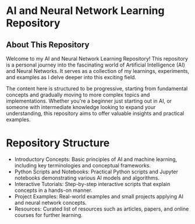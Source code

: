 # AI and Neural Network Learning Repository
## About This Repository
Welcome to my AI and Neural Network Learning Repository! 
This repository is a personal journey into the fascinating world of Artificial Intelligence (AI) and Neural Networks. 
It serves as a collection of my learnings, experiments, and examples as I delve deeper into this exciting field.

The content here is structured to be progressive, starting from fundamental concepts and gradually moving to more complex topics and implementations. 
Whether you're a beginner just starting out in AI, or someone with intermediate knowledge looking to expand your understanding, this repository aims to offer valuable insights and practical examples.

# Repository Structure
 - Introductory Concepts: Basic principles of AI and machine learning, including key terminologies and conceptual frameworks.
 - Python Scripts and Notebooks: Practical Python scripts and Jupyter notebooks demonstrating various AI models and algorithms.
 - Interactive Tutorials: Step-by-step interactive scripts that explain concepts in a hands-on manner.
 - Project Examples: Real-world examples and small projects applying AI and neural network concepts.
 - Resources: Curated list of resources such as articles, papers, and online courses for further learning.
